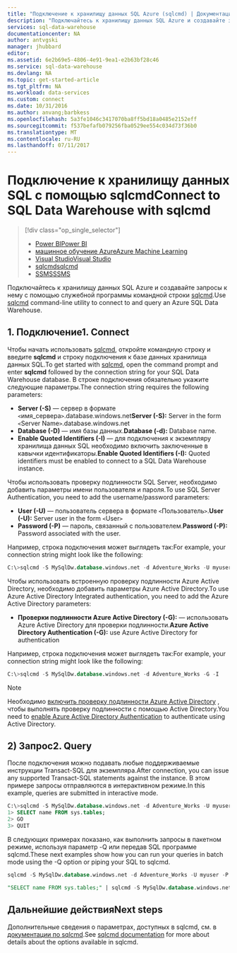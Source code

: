 ```yaml
---
title: "Подключение к хранилищу данных SQL Azure (sqlcmd) | Документация Майкрософт"
description: "Подключайтесь к хранилищу данных SQL Azure и создавайте запросы к нему с помощью служебной программы командной строки [sqlcmd][sqlcmd]."
services: sql-data-warehouse
documentationcenter: NA
author: antvgski
manager: jhubbard
editor: 
ms.assetid: 6e2b69e5-4806-4e91-9ea1-e2b63bf28c46
ms.service: sql-data-warehouse
ms.devlang: NA
ms.topic: get-started-article
ms.tgt_pltfrm: NA
ms.workload: data-services
ms.custom: connect
ms.date: 10/31/2016
ms.author: anvang;barbkess
ms.openlocfilehash: 5a3fe1046c3417070ba8ff5bd18a0485e2152eff
ms.sourcegitcommit: f537befafb079256fba0529ee554c034d73f36b0
ms.translationtype: MT
ms.contentlocale: ru-RU
ms.lasthandoff: 07/11/2017
---
```

# <a name="connect-to-sql-data-warehouse-with-sqlcmd"></a><span data-ttu-id="cd72d-103">Подключение к хранилищу данных SQL с помощью sqlcmd</span><span class="sxs-lookup"><span data-stu-id="cd72d-103">Connect to SQL Data Warehouse with sqlcmd</span></span>
> [!div class="op_single_selector"]
> * [<span data-ttu-id="cd72d-104">Power BI</span><span class="sxs-lookup"><span data-stu-id="cd72d-104">Power BI</span></span>](sql-data-warehouse-get-started-visualize-with-power-bi.md)
> * [<span data-ttu-id="cd72d-105">машинное обучение Azure</span><span class="sxs-lookup"><span data-stu-id="cd72d-105">Azure Machine Learning</span></span>](sql-data-warehouse-get-started-analyze-with-azure-machine-learning.md)
> * [<span data-ttu-id="cd72d-106">Visual Studio</span><span class="sxs-lookup"><span data-stu-id="cd72d-106">Visual Studio</span></span>](sql-data-warehouse-query-visual-studio.md)
> * [<span data-ttu-id="cd72d-107">sqlcmd</span><span class="sxs-lookup"><span data-stu-id="cd72d-107">sqlcmd</span></span>](sql-data-warehouse-get-started-connect-sqlcmd.md) 
> * [<span data-ttu-id="cd72d-108">SSMS</span><span class="sxs-lookup"><span data-stu-id="cd72d-108">SSMS</span></span>](sql-data-warehouse-query-ssms.md)
> 
> 

<span data-ttu-id="cd72d-109">Подключайтесь к хранилищу данных SQL Azure и создавайте запросы к нему с помощью служебной программы командной строки [sqlcmd][sqlcmd].</span><span class="sxs-lookup"><span data-stu-id="cd72d-109">Use [sqlcmd][sqlcmd] command-line utility to connect to and query an Azure SQL Data Warehouse.</span></span>  

## <a name="1-connect"></a><span data-ttu-id="cd72d-110">1. Подключение</span><span class="sxs-lookup"><span data-stu-id="cd72d-110">1. Connect</span></span>
<span data-ttu-id="cd72d-111">Чтобы начать использовать [sqlcmd][sqlcmd], откройте командную строку и введите **sqlcmd** и строку подключения к базе данных хранилища данных SQL.</span><span class="sxs-lookup"><span data-stu-id="cd72d-111">To get started with [sqlcmd][sqlcmd], open the command prompt and enter **sqlcmd** followed by the connection string for your SQL Data Warehouse database.</span></span> <span data-ttu-id="cd72d-112">В строке подключения обязательно укажите следующие параметры.</span><span class="sxs-lookup"><span data-stu-id="cd72d-112">The connection string requires the following parameters:</span></span>

* <span data-ttu-id="cd72d-113">**Server (-S)** — сервер в формате `<`имя_сервера`>`.database.windows.net</span><span class="sxs-lookup"><span data-stu-id="cd72d-113">**Server (-S):** Server in the form `<`Server Name`>`.database.windows.net</span></span>
* <span data-ttu-id="cd72d-114">**Database (-D)** — имя базы данных.</span><span class="sxs-lookup"><span data-stu-id="cd72d-114">**Database (-d):** Database name.</span></span>
* <span data-ttu-id="cd72d-115">**Enable Quoted Identifiers (-I)** — для подключения к экземпляру хранилища данных SQL необходимо включить заключенные в кавычки идентификаторы.</span><span class="sxs-lookup"><span data-stu-id="cd72d-115">**Enable Quoted Identifiers (-I):** Quoted identifiers must be enabled to connect to a SQL Data Warehouse instance.</span></span>

<span data-ttu-id="cd72d-116">Чтобы использовать проверку подлинности SQL Server, необходимо добавить параметры имени пользователя и пароля.</span><span class="sxs-lookup"><span data-stu-id="cd72d-116">To use SQL Server Authentication, you need to add the username/password parameters:</span></span>

* <span data-ttu-id="cd72d-117">**User (-U)** — пользователь сервера в формате `<`Пользователь`>`.</span><span class="sxs-lookup"><span data-stu-id="cd72d-117">**User (-U):** Server user in the form `<`User`>`</span></span>
* <span data-ttu-id="cd72d-118">**Password (-P)** — пароль, связанный с пользователем.</span><span class="sxs-lookup"><span data-stu-id="cd72d-118">**Password (-P):** Password associated with the user.</span></span>

<span data-ttu-id="cd72d-119">Например, строка подключения может выглядеть так:</span><span class="sxs-lookup"><span data-stu-id="cd72d-119">For example, your connection string might look like the following:</span></span>

```sql
C:\>sqlcmd -S MySqlDw.database.windows.net -d Adventure_Works -U myuser -P myP@ssword -I
```

<span data-ttu-id="cd72d-120">Чтобы использовать встроенную проверку подлинности Azure Active Directory, необходимо добавить параметры Azure Active Directory.</span><span class="sxs-lookup"><span data-stu-id="cd72d-120">To use Azure Active Directory Integrated authentication, you need to add the Azure Active Directory parameters:</span></span>

* <span data-ttu-id="cd72d-121">**Проверки подлинности Azure Active Directory (-G):** — использовать Azure Active Directory для проверки подлинности.</span><span class="sxs-lookup"><span data-stu-id="cd72d-121">**Azure Active Directory Authentication (-G):** use Azure Active Directory for authentication</span></span>

<span data-ttu-id="cd72d-122">Например, строка подключения может выглядеть так:</span><span class="sxs-lookup"><span data-stu-id="cd72d-122">For example, your connection string might look like the following:</span></span>

```sql
C:\>sqlcmd -S MySqlDw.database.windows.net -d Adventure_Works -G -I
```

> [!NOTE]
> <span data-ttu-id="cd72d-123">Необходимо [включить проверку подлинности Azure Active Directory](sql-data-warehouse-authentication.md) , чтобы выполнять проверку подлинности с помощью Active Directory.</span><span class="sxs-lookup"><span data-stu-id="cd72d-123">You need to [enable Azure Active Directory Authentication](sql-data-warehouse-authentication.md) to authenticate using Active Directory.</span></span>
> 
> 

## <a name="2-query"></a><span data-ttu-id="cd72d-124">2) Запрос</span><span class="sxs-lookup"><span data-stu-id="cd72d-124">2. Query</span></span>
<span data-ttu-id="cd72d-125">После подключения можно подавать любые поддерживаемые инструкции Transact-SQL для экземпляра.</span><span class="sxs-lookup"><span data-stu-id="cd72d-125">After connection, you can issue any supported Transact-SQL statements against the instance.</span></span>  <span data-ttu-id="cd72d-126">В этом примере запросы отправляются в интерактивном режиме.</span><span class="sxs-lookup"><span data-stu-id="cd72d-126">In this example, queries are submitted in interactive mode.</span></span>

```sql
C:\>sqlcmd -S MySqlDw.database.windows.net -d Adventure_Works -U myuser -P myP@ssword -I
1> SELECT name FROM sys.tables;
2> GO
3> QUIT
```

<span data-ttu-id="cd72d-127">В следующих примерах показано, как выполнить запросы в пакетном режиме, используя параметр -Q или передав SQL программе sqlcmd.</span><span class="sxs-lookup"><span data-stu-id="cd72d-127">These next examples show how you can run your queries in batch mode using the -Q option or piping your SQL to sqlcmd.</span></span>

```sql
sqlcmd -S MySqlDw.database.windows.net -d Adventure_Works -U myuser -P myP@ssword -I -Q "SELECT name FROM sys.tables;"
```

```sql
"SELECT name FROM sys.tables;" | sqlcmd -S MySqlDw.database.windows.net -d Adventure_Works -U myuser -P myP@ssword -I > .\tables.out
```

## <a name="next-steps"></a><span data-ttu-id="cd72d-128">Дальнейшие действия</span><span class="sxs-lookup"><span data-stu-id="cd72d-128">Next steps</span></span>
<span data-ttu-id="cd72d-129">Дополнительные сведения о параметрах, доступных в sqlcmd, см. в [документации по sqlcmd][sqlcmd].</span><span class="sxs-lookup"><span data-stu-id="cd72d-129">See [sqlcmd documentation][sqlcmd] for more about details about the options available in sqlcmd.</span></span>

<!--Image references-->

<!--Article references-->

<!--MSDN references--> 
[sqlcmd]: https://msdn.microsoft.com/library/ms162773.aspx
[Azure portal]: https://portal.azure.com

<!--Other Web references-->
